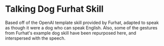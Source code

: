 # Talking Dog Furhat Skill
Based off of the OpenAI template skill provided by Furhat, adapted
to speak as though it were a dog who can speak English. Also, 
some of the gestures from Furhat's example dog skill have been
repurposed here, and interspersed with the speech.
